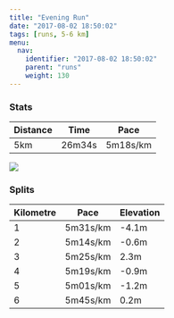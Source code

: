 ```yaml
---
title: "Evening Run"
date: "2017-08-02 18:50:02"
tags: [runs, 5-6 km]
menu:
  nav:
    identifier: "2017-08-02 18:50:02"
    parent: "runs"
    weight: 130
---
```


### Stats

| Distance | Time | Pace |
|----------|------|------|
|5km|26m34s|5m18s/km|

<img src='https://maps.googleapis.com/maps/api/staticmap?maptype=roadmap&path=enc:asjeIh{vL|ATn@zFfAkAAiGfBaCfDYtBlDwJlFOiFdB{ClDWlB~DuJnEIwErB_DnDG`BfDgKtERuGfCqBjCH`BdDsJ|EYeFlCeDtCHdBbDwJtEQyEtB{C~CStBjDmJ`F[qEjBkDfDUrB|DiKpE?yEvBeDxCKxBvDcKrEJqGvCiC&key=AIzaSyAfqMeaZ1CCJFGP5cWud__oZnT_Pybg-1M&size=800x800&markers=color:yellow|label:S|53.47137,-2.25221&markers=color:green|label:F|53.46948,-2.251'>

### Splits

| Kilometre | Pace | Elevation |
|------|------|-----------|
|1|5m31s/km|-4.1m|
|2|5m14s/km|-0.6m|
|3|5m25s/km|2.3m|
|4|5m19s/km|-0.9m|
|5|5m01s/km|-1.2m|
|6|5m45s/km|0.2m|

